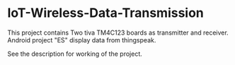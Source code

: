 # IoT-Wireless-Data-Transmission


This project contains Two tiva TM4C123 boards as transmitter and receiver.
Android project "ES" display data from thingspeak.

See the description for working of the project.
